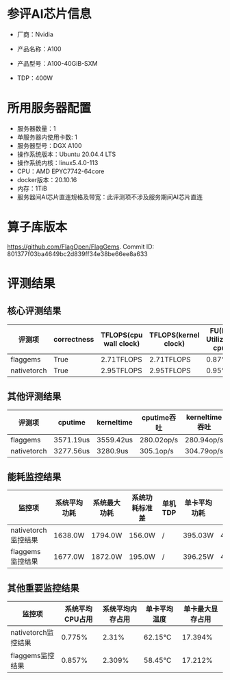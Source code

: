# 参评AI芯片信息

* 厂商：Nvidia

* 产品名称：A100
* 产品型号：A100-40GiB-SXM
* TDP：400W

# 所用服务器配置

* 服务器数量：1
* 单服务器内使用卡数: 1
* 服务器型号：DGX A100
* 操作系统版本：Ubuntu 20.04.4 LTS
* 操作系统内核：linux5.4.0-113
* CPU：AMD EPYC7742-64core
* docker版本：20.10.16
* 内存：1TiB
* 服务器间AI芯片直连规格及带宽：此评测项不涉及服务期间AI芯片直连

# 算子库版本

https://github.com/FlagOpen/FlagGems. Commit ID: 801377f03ba4649bc2d839ff34e38be66ee8a633

# 评测结果

## 核心评测结果

| 评测项  | correctness | TFLOPS(cpu wall clock) | TFLOPS(kernel clock) | FU(FLOPS Utilization)-cputime | FU-kerneltime |
| ---- | -------------- | -------------- | ------------ | ------ | ----- |
| flaggems | True    | 2.71TFLOPS       | 2.71TFLOPS        | 0.87% | 0.87% |
| nativetorch | True    | 2.95TFLOPS      | 2.95TFLOPS      | 0.95%      | 0.94%    |

## 其他评测结果

| 评测项  | cputime | kerneltime | cputime吞吐 | kerneltime吞吐 | 无预热时延 | 预热后时延 |
| ---- | -------------- | -------------- | ------------ | ------------ | -------------- | -------------- | 
| flaggems | 3571.19us       | 3559.42us        | 280.02op/s | 280.94op/s | 1002138.84us | 3623.78us |
| nativetorch | 3277.56us       | 3280.9us        | 305.1op/s | 304.79op/s | 28947.12us | 3313.13us |

## 能耗监控结果

| 监控项  | 系统平均功耗  | 系统最大功耗  | 系统功耗标准差 | 单机TDP | 单卡平均功耗 | 单卡最大功耗 | 单卡功耗标准差 | 单卡TDP |
| ---- | ------- | ------- | ------- | ----- | ------------ | ------------ | ------------- | ----- |
| nativetorch监控结果 | 1638.0W | 1794.0W | 156.0W   | /     | 395.03W       | 402.0W      | 8.28W        | 400W  |
| flaggems监控结果 | 1677.0W | 1872.0W | 195.0W   | /     | 396.25W       | 404.0W      | 5.96W        | 400W  |

## 其他重要监控结果

| 监控项  | 系统平均CPU占用 | 系统平均内存占用 | 单卡平均温度 | 单卡最大显存占用 |
| ---- | --------- | -------- | ------------ | -------------- |
| nativetorch监控结果 | 0.775%    | 2.31%   | 62.15°C       | 17.394%        |
| flaggems监控结果 | 0.857%    | 2.309%   | 58.45°C       | 17.212%        |